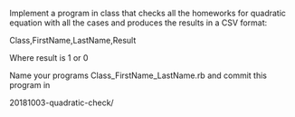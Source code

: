 Implement a program in class that checks all the homeworks for quadratic equation with all the cases 
and produces the results in a CSV format:

Class,FirstName,LastName,Result

Where result is 1 or 0

Name your programs Class_FirstName_LastName.rb and commit this program in 

20181003-quadratic-check/
